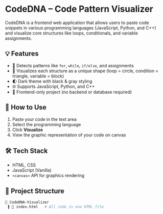 # CodeDNA – Code Pattern Visualizer

CodeDNA is a frontend web application that allows users to paste code snippets in various programming languages (JavaScript, Python, and C++) and visualize core structures like loops, conditionals, and variable assignments.

## 💡 Features

- 🎯 Detects patterns like `for`, `while`, `if/else`, and assignments
- 🎨 Visualizes each structure as a unique shape (loop = circle, condition = triangle, variable = block)
- 🌓 Dark theme with black & gray styling
- 🌐 Supports JavaScript, Python, and C++
- 🧩 Frontend-only project (no backend or database required)

## 🚀 How to Use

1. Paste your code in the text area
2. Select the programming language
3. Click **Visualize**
4. View the graphic representation of your code on canvas

## 🛠 Tech Stack

- HTML, CSS
- JavaScript (Vanilla)
- `<canvas>` API for graphics rendering

## 📂 Project Structure

```bash
📁 CodeDNA-Visualizer
 ┣ 📄 index.html   # All code in one HTML file
